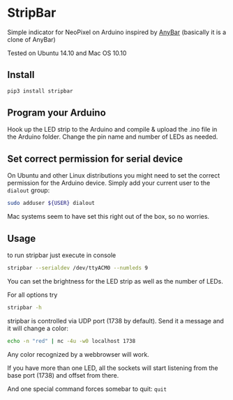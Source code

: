 # StripBar

Simple indicator for NeoPixel on Arduino inspired by [AnyBar](https://github.com/tonsky/AnyBar) (basically it is a clone of AnyBar)

Tested on Ubuntu 14.10 and Mac OS 10.10

## Install

```sh
pip3 install stripbar
```

## Program your Arduino

Hook up the LED strip to the Arduino and compile & upload the .ino file in the Arduino folder. Change the pin name and number of LEDs as needed.

## Set correct permission for serial device

On Ubuntu and other Linux distributions you might need to set the correct permission for the Arduino device. Simply add your current user to the `dialout` group:

```sh
sudo adduser ${USER} dialout
```

Mac systems seem to have set this right out of the box, so no worries.

## Usage

to run stripbar just execute in console
```sh
stripbar --serialdev /dev/ttyACM0 --numleds 9
```

You can set the brightness for the LED strip as well as the number of LEDs.

For all options try

```sh
stripbar -h
```

stripbar is controlled via UDP port (1738 by default). Send it a message and it will change a color:

```sh
echo -n "red" | nc -4u -w0 localhost 1738
```

Any color recognized by a webbrowser will work.

If you have more than one LED, all the sockets will start listening from the base port (1738) and offset from there. 

And one special command forces somebar to quit: `quit`

